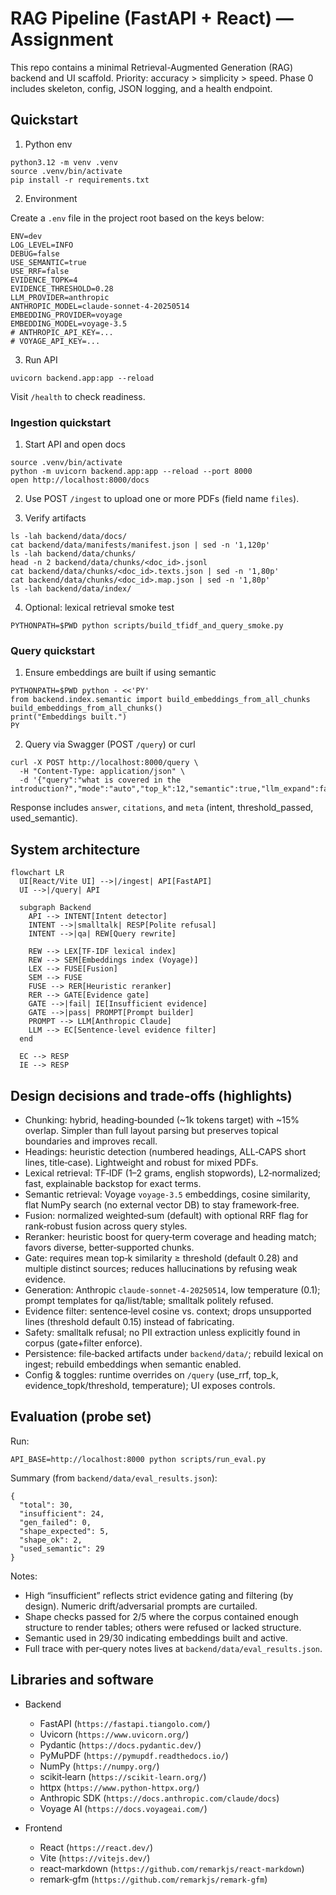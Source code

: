 # RAG Pipeline (FastAPI + React) — Assignment

This repo contains a minimal Retrieval-Augmented Generation (RAG) backend and UI scaffold. Priority: accuracy > simplicity > speed. Phase 0 includes skeleton, config, JSON logging, and a health endpoint.

## Quickstart

1) Python env

```
python3.12 -m venv .venv
source .venv/bin/activate
pip install -r requirements.txt
```

2) Environment

Create a `.env` file in the project root based on the keys below:

```
ENV=dev
LOG_LEVEL=INFO
DEBUG=false
USE_SEMANTIC=true
USE_RRF=false
EVIDENCE_TOPK=4
EVIDENCE_THRESHOLD=0.28
LLM_PROVIDER=anthropic
ANTHROPIC_MODEL=claude-sonnet-4-20250514
EMBEDDING_PROVIDER=voyage
EMBEDDING_MODEL=voyage-3.5
# ANTHROPIC_API_KEY=...
# VOYAGE_API_KEY=...
```

3) Run API

```
uvicorn backend.app:app --reload
```

Visit `/health` to check readiness.

### Ingestion quickstart

1) Start API and open docs
```
source .venv/bin/activate
python -m uvicorn backend.app:app --reload --port 8000
open http://localhost:8000/docs
```

2) Use POST `/ingest` to upload one or more PDFs (field name `files`).

3) Verify artifacts
```
ls -lah backend/data/docs/
cat backend/data/manifests/manifest.json | sed -n '1,120p'
ls -lah backend/data/chunks/
head -n 2 backend/data/chunks/<doc_id>.jsonl
cat backend/data/chunks/<doc_id>.texts.json | sed -n '1,80p'
cat backend/data/chunks/<doc_id>.map.json | sed -n '1,80p'
ls -lah backend/data/index/
```

4) Optional: lexical retrieval smoke test
```
PYTHONPATH=$PWD python scripts/build_tfidf_and_query_smoke.py
```

### Query quickstart

1) Ensure embeddings are built if using semantic
```
PYTHONPATH=$PWD python - <<'PY'
from backend.index.semantic import build_embeddings_from_all_chunks
build_embeddings_from_all_chunks()
print("Embeddings built.")
PY
```

2) Query via Swagger (POST `/query`) or curl
```
curl -X POST http://localhost:8000/query \
  -H "Content-Type: application/json" \
  -d '{"query":"what is covered in the introduction?","mode":"auto","top_k":12,"semantic":true,"llm_expand":false}'
```

Response includes `answer`, `citations`, and `meta` (intent, threshold_passed, used_semantic).

## System architecture

```mermaid
flowchart LR
  UI[React/Vite UI] -->|/ingest| API[FastAPI]
  UI -->|/query| API

  subgraph Backend
    API --> INTENT[Intent detector]
    INTENT -->|smalltalk| RESP[Polite refusal]
    INTENT -->|qa| REW[Query rewrite]

    REW --> LEX[TF‑IDF lexical index]
    REW --> SEM[Embeddings index (Voyage)]
    LEX --> FUSE[Fusion]
    SEM --> FUSE
    FUSE --> RER[Heuristic reranker]
    RER --> GATE[Evidence gate]
    GATE -->|fail| IE[Insufficient evidence]
    GATE -->|pass| PROMPT[Prompt builder]
    PROMPT --> LLM[Anthropic Claude]
    LLM --> EC[Sentence‑level evidence filter]
  end

  EC --> RESP
  IE --> RESP
```

## Design decisions and trade‑offs (highlights)

- Chunking: hybrid, heading‑bounded (~1k tokens target) with ~15% overlap. Simpler than full layout parsing but preserves topical boundaries and improves recall.
- Headings: heuristic detection (numbered headings, ALL‑CAPS short lines, title‑case). Lightweight and robust for mixed PDFs.
- Lexical retrieval: TF‑IDF (1–2 grams, english stopwords), L2‑normalized; fast, explainable backstop for exact terms.
- Semantic retrieval: Voyage `voyage-3.5` embeddings, cosine similarity, flat NumPy search (no external vector DB) to stay framework‑free.
- Fusion: normalized weighted‑sum (default) with optional RRF flag for rank‑robust fusion across query styles.
- Reranker: heuristic boost for query‑term coverage and heading match; favors diverse, better‑supported chunks.
- Gate: requires mean top‑k similarity ≥ threshold (default 0.28) and multiple distinct sources; reduces hallucinations by refusing weak evidence.
- Generation: Anthropic `claude-sonnet-4-20250514`, low temperature (0.1); prompt templates for qa/list/table; smalltalk politely refused.
- Evidence filter: sentence‑level cosine vs. context; drops unsupported lines (threshold default 0.15) instead of fabricating.
- Safety: smalltalk refusal; no PII extraction unless explicitly found in corpus (gate+filter enforce).
- Persistence: file‑backed artifacts under `backend/data/`; rebuild lexical on ingest; rebuild embeddings when semantic enabled.
- Config & toggles: runtime overrides on `/query` (use_rrf, top_k, evidence_topk/threshold, temperature); UI exposes controls.

## Evaluation (probe set)

Run:
```
API_BASE=http://localhost:8000 python scripts/run_eval.py
```

Summary (from `backend/data/eval_results.json`):

```
{
  "total": 30,
  "insufficient": 24,
  "gen_failed": 0,
  "shape_expected": 5,
  "shape_ok": 2,
  "used_semantic": 29
}
```

Notes:
- High “insufficient” reflects strict evidence gating and filtering (by design). Numeric drift/adversarial prompts are curtailed.
- Shape checks passed for 2/5 where the corpus contained enough structure to render tables; others were refused or lacked structure.
- Semantic used in 29/30 indicating embeddings built and active.
- Full trace with per‑query notes lives at `backend/data/eval_results.json`.

## Libraries and software

- Backend
  - FastAPI (`https://fastapi.tiangolo.com/`)
  - Uvicorn (`https://www.uvicorn.org/`)
  - Pydantic (`https://docs.pydantic.dev/`)
  - PyMuPDF (`https://pymupdf.readthedocs.io/`)
  - NumPy (`https://numpy.org/`)
  - scikit‑learn (`https://scikit-learn.org/`)
  - httpx (`https://www.python-httpx.org/`)
  - Anthropic SDK (`https://docs.anthropic.com/claude/docs`)
  - Voyage AI (`https://docs.voyageai.com/`)

- Frontend
  - React (`https://react.dev/`)
  - Vite (`https://vitejs.dev/`)
  - react‑markdown (`https://github.com/remarkjs/react-markdown`)
  - remark‑gfm (`https://github.com/remarkjs/remark-gfm`)

